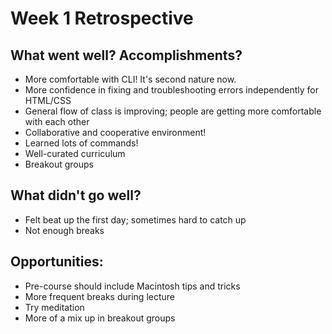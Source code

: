 # Week 1 Retrospective

## What went well? Accomplishments?
- More comfortable with CLI! It's second nature now.
- More confidence in fixing and troubleshooting errors independently for HTML/CSS
- General flow of class is improving; people are getting more comfortable with each other
- Collaborative and cooperative environment!
- Learned lots of commands! 
- Well-curated curriculum
- Breakout groups

## What didn't go well?
- Felt beat up the first day; sometimes hard to catch up
- Not enough breaks

## Opportunities:
- Pre-course should include Macintosh tips and tricks
- More frequent breaks during lecture
- Try meditation
- More of a mix up in breakout groups
